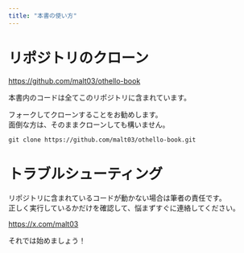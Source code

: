 ```yaml
---
title: "本書の使い方"
---
```


# リポジトリのクローン

https://github.com/malt03/othello-book

本書内のコードは全てこのリポジトリに含まれています。

フォークしてクローンすることをお勧めします。  
面倒な方は、そのままクローンしても構いません。

```
git clone https://github.com/malt03/othello-book.git
```

# トラブルシューティング

リポジトリに含まれているコードが動かない場合は筆者の責任です。  
正しく実行しているかだけを確認して、悩まずすぐに連絡してください。

https://x.com/malt03

それでは始めましょう！
